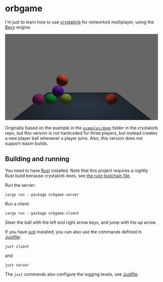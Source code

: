 # orbgame

I'm just to learn how to use [crystalorb](https://github.com/ErnWong/crystalorb) for networked multiplayer, using the [Bevy](https://bevyengine.org/) engine.

![Screenshot](screenshot.png "Screenshot")

Originally based on the example in the [`examples/demo`](https://github.com/ErnWong/crystalorb/tree/master/examples/demo) folder in the crystalorb repo, but this version is not hardcoded for three players, but instead creates a new player ball whenever a player joins.
Also, this version does not support wasm builds.

## Building and running

You need to have [Rust](https://rustup.rs/) installed. Note that this project requires a nightly Rust build because crystalorb does, see [the rust-toolchain file](rust-toolchain).

Run the server:

    cargo run --package orbgame-server

Run a client:

    cargo run --package orbgame-client

Steer the ball with the left and right arrow keys, and jump with the up arrow.

If you have [just](https://github.com/casey/just) installed, you can also use the commands defined in [Justfile](Justfile):

    just client

and

    just server

The `just` commands also configure the logging levels, see [Justfile](Justfile).
